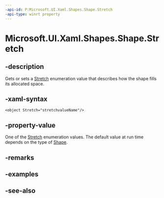 ```yaml
---
-api-id: P:Microsoft.UI.Xaml.Shapes.Shape.Stretch
-api-type: winrt property
---
```


<!-- Property syntax
public Windows.UI.Xaml.Media.Stretch Stretch { get;  set; }
-->

# Microsoft.UI.Xaml.Shapes.Shape.Stretch

## -description
Gets or sets a [Stretch](../microsoft.ui.xaml.media/stretch.md) enumeration value that describes how the shape fills its allocated space.

## -xaml-syntax
```xaml
<object Stretch="stretchvalueName"/>
```


## -property-value
One of the [Stretch](../microsoft.ui.xaml.media/stretch.md) enumeration values. The default value at run time depends on the type of [Shape](shape.md).

## -remarks

## -examples

## -see-also

